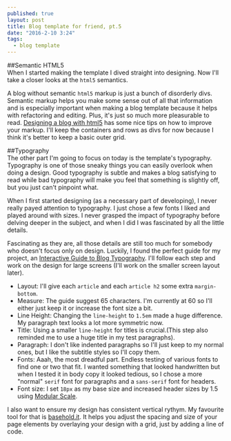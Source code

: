 ```yaml
---
published: true
layout: post
title: Blog template for friend, pt.5
date: "2016-2-10 3:24"
tags: 
  - blog template
---
```




##Semantic HTML5  
When I started making the template I dived straight into designing. Now I'll take a closer looks at the `html5` semantics.  

A blog without semantic `html5` markup is just a bunch of disorderly divs. Semantic markup helps you make some sense out of all that information and is especially important when making a blog template because it helps with refactoring and editing. Plus, it's just so much more pleasurable to read.  [Designing a blog with html5](http://html5doctor.com/designing-a-blog-with-html5/) has some nice tips on how to improve your markup. I'll keep the containers and rows as divs for now because I think it's better to keep a basic outer grid.  

##Typography   
The other part I'm going to focus on today is the template's typography. Typography is one of those sneaky things you can easily overlook when doing a design. Good typography is subtle and makes a blog satisfying to read while bad typography will make you feel that something is slightly off, but you just can't pinpoint what.   

When I first started designing (as a necessary part of developing), I never really payed attention to typography. I just chose a few fonts I liked and played around with sizes. I never grasped the impact of typography before delving deeper in the subject, and when I did I was fascinated by all the little details.    

Fascinating as they are, all those details are still too much for somebody who doesn't focus only on design. Luckily, I found the perfect guide for my project, an [Interactive Guide to Blog Typography](http://www.kaikkonendesign.fi/typography/#section/1). I'll follow each step and work on the design for large screens (I'll work on the smaller screen layout later). 
- Layout: I'll give each `article` and each `article h2` some extra `margin-bottom`.  
- Measure: The guide suggest 65 characters. I'm currently at 60 so I'll either just keep it or increase the font size a bit. 
- Line Height: Changing the `line-height` to `1.5em` made a huge difference. My paragraph text looks a lot more symmetric now. 
- Title: Using a smaller `line-height` for titles is crucial.(This step also reminded me to use a huge title in my test paragraphs). 
- Paragraph: I don't like indented paragraphs so I'll just keep to my normal ones, but I like the subtitle styles so I'll copy them. 
- Fonts: Aaah, the most dreadful part. Endless testing of various fonts to find one or two that fit. I wanted something that looked handwritten but when I tested it in body copy it looked tedious, so I chose a more "normal" `serif` font for paragraphs and a `sans-serif` font for headers. 
- Font size: I set `18px` as my base size and increased header sizes by 1.5 using [Modular Scale](http://www.modularscale.com/). 

I also want to ensure my design has consistent vertical rythym. My favourite tool for that is [basehold.it](http://basehold.it/). It helps you adjust the spacing and size of your page elements by overlaying your design with a grid, just by adding a line of code.
